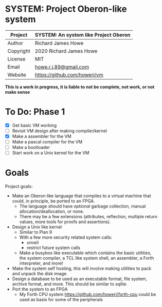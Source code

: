 # SYSTEM: Project Oberon-like system

| Project   | SYSTEM: An system like Project Oberon      |
| --------- | ------------------------------------------ |
| Author    | Richard James Howe                         |
| Copyright | 2020 Richard James Howe                    |
| License   | MIT                                        |
| Email     | howe.r.j.89@gmail.com                      |
| Website   | <https://github.com/howerj/vm>             |


**This is a work in progress, it is liable to not be complete, not work, or not
make sense**

# To Do: Phase 1

* [x] Get basic VM working
* [ ] Revisit VM design after making compiler/kernel
* [x] Make a assembler for the VM
* [ ] Make a pascal compiler for the VM
* [ ] Make a bootloader
* [ ] Start work on a Unix kernel for the VM

# Goals

Project goals:
* Make an Oberon like language that compiles to a virtual machine that could,
  in principle, be ported to an FPGA.
  - The language should have *optional* garbage collection, manual
    allocation/deallocation, or none.
  - There may be a few extensions (attributes, reflection, multiple return
  values, more tools for proofs and assertions).
* Design a Unix like kernel
  - Similar to Plan 9
  - With a few more security related system calls:
    - unveil
    - restrict future system calls
  - Make a busybox like executable which contains the basic utilities, the
  system compiler, a TCL like system shell, an assembler, a Forth interpreter,
  and more!
* Make the system self hosting, this will involve making utilities to pack and
  unpack the disk image.
* Design a database to be used as an executable format, file system,
  archive format, and more. This should be similar to sqlite.
* Port the system to an FPGA
  - My Forth CPU system <https://github.com/howerj/forth-cpu> could be used as
    basis for some of the peripherals

